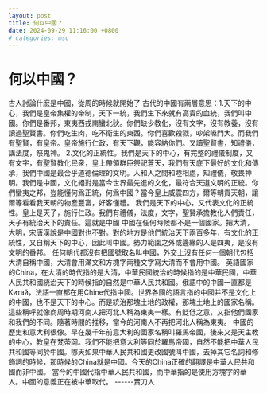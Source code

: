 ```yaml
---
layout: post
title: 何以中國？
date: 2024-09-29 11:16:00 +0800
# categories: msc
---
```

# 						何以中國？
古人討論什麽是中國，從周的時候就開始了
古代的中國有兩層意思：1.天下的中心，我們是皇帝集權的帝制，天下一統，我們生下來就有高貴的血統，我們叫中國。你們是番邦，東夷西戎南蠻北狄。你們缺少教化，沒有文字，沒有教養，沒有讀過聖賢書。你們吃生肉，吃不衛生的東西。你們喜歡殺戮，吵架嗓門大。而我們有聖賢，有皇帝。皇帝施行仁政，有天下觀，能容納你們。又讀聖賢書，知禮儀，講法度，祭鬼神。
2.文化的正統性。我們是天下的中心，有完整的禮儀制度，又有文字，有聖賢教化民衆，皇上帶領群臣祭祀蒼天，我們有天底下最好的文化和傳承，我們中國是最合乎道德倫理的文明。人和人之間和睦相處，知禮儀，敬畏神明。我們是中國，文化絕對是當今世界最先進的文化，最符合天道文明的正統。你們蠻夷之邦，豈能懂何爲正統，何爲中國？當今皇上威震四方，爾等朝貢天朝，讓爾等看看我天朝的物產豐富，好客懂禮。
我們是天下的中心，又代表文化的正統性。皇上是天子，施行仁政。我們有禮儀，法度，文字，聖賢承擔教化人們責任，天子有統治天下的責任。這就是中國
中國在任何時候都不是一個國家。把大清，大明，宋唐漢說是中國對也不對。對的地方是他們統治天下兩百多年，有文化的正統性，又自稱天下的中心，因此叫中國。勢力範圍之外或邊緣的人是四夷，是沒有文明的番邦。
任何朝代都沒有把國號取名叫中國，外交上沒有任何一個朝代包括大清自稱中國，大清會用滿文和方塊字兩種文字寫大清而不會用中國。
英語國家的China，在大清的時代指的是大清，中華民國統治的時候指的是中華民國，中華人民共和國統治天下的時候指的自然是中華人民共和國。俄語中的中國一直都是Китай，法語一直都在用Chine代指中國。世界各國的語言指的中國并不是文化上的中國，也不是天下的中心。而是統治那塊土地的政權，那塊土地上的國家名稱。這些稱呼就像商周時期河南人把河北人稱為東夷一樣。有貶低之意，又指他們國家和我們的不同。隨著時間的推移，當今的河南人不再把河北人稱為東夷。
中國的歷史和意大利很像。早在幾千年前意大利的國家名稱叫羅馬帝國，後來又是天主教的中心，教皇在梵蒂岡。我們不能把意大利等同於羅馬帝國，自然不能把中華人民共和國等同於中國。哪天如果中華人民共和國更改國號叫中國，去掉其它名詞和修飾詞的時候，那時候的China就是中國。今天的China正確的翻譯是中華人民共和國而非中國。
當今的中國代指中華人民共和國，而中華指的是使用方塊字的華人。中國的意義正在被中華取代。  ------賣刀人


